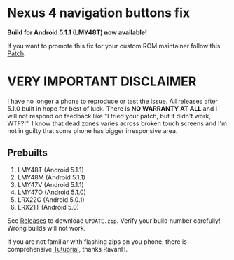 # Nexus 4 navigation buttons fix

**Build for Android 5.1.1 (LMY48T) now available!**

If you want to promote this fix for your custom ROM maintainer follow this [Patch](https://android-review.googlesource.com/#/c/147266).

# VERY IMPORTANT DISCLAIMER

I have no longer a phone to reproduce or test the issue. All releases after 5.1.0 built in hope for best of luck. There is **NO WARRANTY AT ALL** and I will not respond on feedback like "I tried your patch, but it didn't work, WTF?!". I know that dead zones varies across broken touch screens and I'm not in guilty that some phone has bigger irresponsive area.

## Prebuilts ##

1. LMY48T (Android 5.1.1)
2. LMY48M (Android 5.1.1)
3. LMY47V (Android 5.1.1)
4. LMY47O (Android 5.1.0)
5. LRX22C (Android 5.0.1)
6. LRX21T (Android 5.0)

See [Releases](https://github.com/seliverstov/nexus-4-navfix/releases) to download `UPDATE.zip`. Verify your build number carefully! Wrong builds will not work.

If you are not familiar with flashing zips on you phone, there is comprehensive [Tutuorial](http://status301.net/how-to-fix-nexus-4-unresponsive-soft-navigation-menu-buttons), thanks RavanH.
